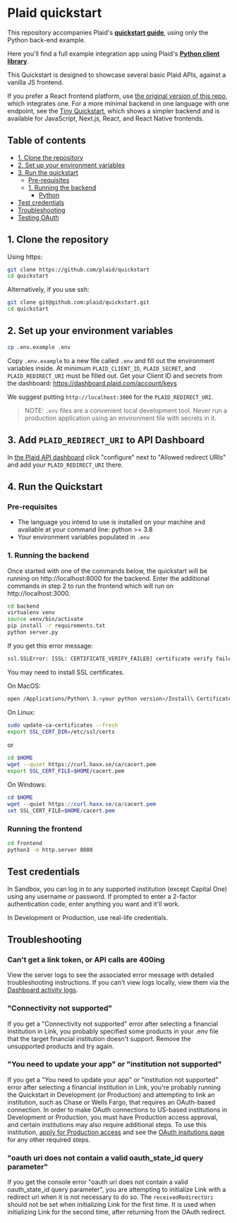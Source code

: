 # Plaid quickstart

This repository accompanies Plaid's [**quickstart guide**][quickstart], using only the Python back-end example.

Here you'll find a full example integration app using Plaid's [**Python client library**][library].

This Quickstart is designed to showcase several basic Plaid APIs, against a vanilla JS frontend. 

If you prefer a React frontend platform, use [the original version of this repo](https://github.com/plaid/quickstart), which integrates one. For a more minimal backend in one language with one endpoint, see the [Tiny Quickstart](https://github.com/plaid/tiny-quickstart), which shows a simpler backend and is available for JavaScript, Next.js, React, and React Native frontends.

## Table of contents

<!-- toc -->

- [1. Clone the repository](#1-clone-the-repository)
- [2. Set up your environment variables](#2-set-up-your-environment-variables)
- [3. Run the quickstart](#3-run-the-quickstart)
  - [Pre-requisites](#pre-requisites)
  - [1. Running the backend](#1-running-the-backend)
    - [Python](#python)
- [Test credentials](#test-credentials)
- [Troubleshooting](#troubleshooting)
- [Testing OAuth](#testing-oauth)

<!-- tocstop -->

## 1. Clone the repository

Using https:

```bash
git clone https://github.com/plaid/quickstart
cd quickstart
```

Alternatively, if you use ssh:

```bash
git clone git@github.com:plaid/quickstart.git
cd quickstart
```

## 2. Set up your environment variables

```bash
cp .env.example .env
```

Copy `.env.example` to a new file called `.env` and fill out the environment variables inside. At
minimum `PLAID_CLIENT_ID`, `PLAID_SECRET`, and `PLAID_REDIRECT_URI` must be filled out. Get your Client ID and secrets from
the dashboard: https://dashboard.plaid.com/account/keys

We suggest putting `http://localhost:3000` for the `PLAID_REDIRECT_URI`.

> NOTE: `.env` files are a convenient local development tool. Never run a production application
> using an environment file with secrets in it.

## 3. Add `PLAID_REDIRECT_URI` to API Dashboard

In [the Plaid API dashboard](https://dashboard.plaid.com/team/api) click "configure" next to "Allowed redirect URIs" and add your `PLAID_REDIRECT_URI` there.

## 4. Run the Quickstart

### Pre-requisites

- The language you intend to use is installed on your machine and available at your command line: python >= 3.8
- Your environment variables populated in `.env`

### 1. Running the backend

Once started with one of the commands below, the quickstart will be running on http://localhost:8000 for the backend. Enter the additional commands in step 2 to run the frontend which will run on http://localhost:3000.

```bash
cd backend
virtualenv venv
source venv/bin/activate
pip install -r requirements.txt
python server.py
```

If you get this error message:

```txt
ssl.SSLError: [SSL: CERTIFICATE_VERIFY_FAILED] certificate verify failed (_ssl.c:749)
```

You may need to install SSL certificates. 

On MacOS:

```bash
open /Applications/Python\ 3.<your python version>/Install\ Certificates.command
```

On Linux:

```bash
sudo update-ca-certificates --fresh
export SSL_CERT_DIR=/etc/ssl/certs
```

or 

```bash
cd $HOME
wget --quiet https://curl.haxx.se/ca/cacert.pem
export SSL_CERT_FILE=$HOME/cacert.pem
```

On Windows:

```powershell
cd $HOME
wget --quiet https://curl.haxx.se/ca/cacert.pem
set SSL_CERT_FILE=$HOME/cacert.pem
```

### Running the frontend

```bash
cd frontend
python3 -m http.server 8080
```

## Test credentials

In Sandbox, you can log in to any supported institution (except Capital One) using any username or password. If prompted to enter a 2-factor authentication code, enter anything you want and it'll work.

In Development or Production, use real-life credentials.

## Troubleshooting

### Can't get a link token, or API calls are 400ing

View the server logs to see the associated error message with detailed troubleshooting instructions. If you can't view logs locally, view them via the [Dashboard activity logs](https://dashboard.plaid.com/activity/logs). 

### "Connectivity not supported"

If you get a "Connectivity not supported" error after selecting a financial institution in Link, you probably specified some products in your .env file that the target financial institution doesn't support. Remove the unsupported products and try again.

### "You need to update your app" or "institution not supported"

If you get a "You need to update your app" or "institution not supported" error after selecting a financial institution in Link, you're probably running the Quickstart in Development (or Production) and attempting to link an institution, such as Chase or Wells Fargo, that requires an OAuth-based connection. In order to make OAuth connections to US-based institutions in Development or Production, you must have Production access approval, and certain institutions may also require additional steps. To use this institution, [apply for Production access](https://dashboard.plaid.com/overview/production) and see the [OAuth insitutions page](https://dashboard.plaid.com/team/oauth-institutions) for any other required steps.

### "oauth uri does not contain a valid oauth_state_id query parameter"

If you get the console error "oauth uri does not contain a valid oauth_state_id query parameter", you are attempting to initialize Link with a redirect uri when it is not necessary to do so. The `receivedRedirectUri` should not be set when initializing Link for the first time. It is used when initializing Link for the second time, after returning from the OAuth redirect.


[quickstart]: https://plaid.com/docs/quickstart
[library]: https://github.com/plaid/plaid-python
[payment-initiation]: https://plaid.com/docs/payment-initiation/
[dashboard-api-section]: https://dashboard.plaid.com/team/api
[contact-sales]: https://plaid.com/contact
